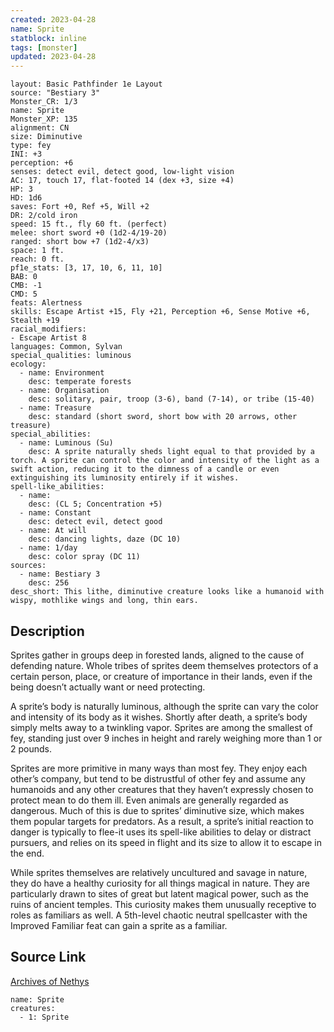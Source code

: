 ```yaml
---
created: 2023-04-28
name: Sprite
statblock: inline
tags: [monster]
updated: 2023-04-28
---
```

```statblock
layout: Basic Pathfinder 1e Layout
source: "Bestiary 3"
Monster_CR: 1/3
name: Sprite
Monster_XP: 135
alignment: CN
size: Diminutive
type: fey
INI: +3
perception: +6
senses: detect evil, detect good, low-light vision
AC: 17, touch 17, flat-footed 14 (dex +3, size +4)
HP: 3
HD: 1d6
saves: Fort +0, Ref +5, Will +2
DR: 2/cold iron
speed: 15 ft., fly 60 ft. (perfect)
melee: short sword +0 (1d2-4/19-20)
ranged: short bow +7 (1d2-4/x3)
space: 1 ft.
reach: 0 ft.
pf1e_stats: [3, 17, 10, 6, 11, 10]
BAB: 0
CMB: -1
CMD: 5
feats: Alertness
skills: Escape Artist +15, Fly +21, Perception +6, Sense Motive +6, Stealth +19
racial_modifiers:
- Escape Artist 8
languages: Common, Sylvan
special_qualities: luminous
ecology:
  - name: Environment
    desc: temperate forests
  - name: Organisation
    desc: solitary, pair, troop (3-6), band (7-14), or tribe (15-40)
  - name: Treasure
    desc: standard (short sword, short bow with 20 arrows, other treasure)
special_abilities:
  - name: Luminous (Su)
    desc: A sprite naturally sheds light equal to that provided by a torch. A sprite can control the color and intensity of the light as a swift action, reducing it to the dimness of a candle or even extinguishing its luminosity entirely if it wishes.
spell-like_abilities:
  - name:
    desc: (CL 5; Concentration +5)
  - name: Constant
    desc: detect evil, detect good
  - name: At will
    desc: dancing lights, daze (DC 10)
  - name: 1/day
    desc: color spray (DC 11)
sources:
  - name: Bestiary 3
    desc: 256
desc_short: This lithe, diminutive creature looks like a humanoid with wispy, mothlike wings and long, thin ears.
```
## Description
Sprites gather in groups deep in forested lands, aligned to the cause of defending nature. Whole tribes of sprites deem themselves protectors of a certain person, place, or creature of importance in their lands, even if the being doesn’t actually want or need protecting.

A sprite’s body is naturally luminous, although the sprite can vary the color and intensity of its body as it wishes. Shortly after death, a sprite’s body simply melts away to a twinkling vapor. Sprites are among the smallest of fey, standing just over 9 inches in height and rarely weighing more than 1 or 2 pounds.

Sprites are more primitive in many ways than most fey. They enjoy each other’s company, but tend to be distrustful of other fey and assume any humanoids and any other creatures that they haven’t expressly chosen to protect mean to do them ill. Even animals are generally regarded as dangerous. Much of this is due to sprites’ diminutive size, which makes them popular targets for predators. As a result, a sprite’s initial reaction to danger is typically to flee-it uses its spell-like abilities to delay or distract pursuers, and relies on its speed in flight and its size to allow it to escape in the end.

While sprites themselves are relatively uncultured and savage in nature, they do have a healthy curiosity for all things magical in nature. They are particularly drawn to sites of great but latent magical power, such as the ruins of ancient temples. This curiosity makes them unusually receptive to roles as familiars as well. A 5th-level chaotic neutral spellcaster with the Improved Familiar feat can gain a sprite as a familiar.
## Source Link
[Archives of Nethys](https://aonprd.com/MonsterDisplay.aspx?ItemName=Sprite)
```encounter-table
name: Sprite
creatures:
  - 1: Sprite
```
